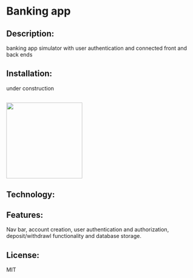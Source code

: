 # Banking app

## Description:
banking app simulator with user authentication and connected front and back ends

## Installation: 
under construction

## <img src="bankjpg.jpg" width=200px>

## Technology: 

## Features: 
Nav bar, account creation, user authentication and authorization, deposit/withdrawl functionality and database storage.

## License: 
MIT
